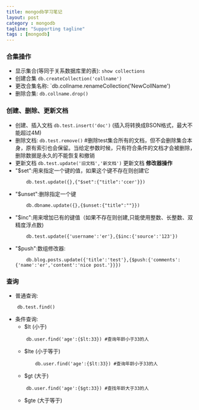 ```yaml
---
title: mongodb学习笔记
layout: post
category : mongodb
tagline: "Supporting tagline"
tags : [mongodb]
---
```

### **合集操作**
-  显示集合(等同于关系数据库里的表):
	`show collections`
- 创建合集
 	`db.createCollection('collname')`
- 更改合集名称:
	`db.collname.renameCollection('NewCollName')
- 删除合集:	
	`db.collname.drop()`

### **创建、删除、更新文档**
- 创建、插入文档
	`db.test.insert('doc')` (插入将转换成BSON格式，最大不能超过4M)
- 删除文档:
	`db.test.remove()`	#删除test集合所有的文档，但不会删除集合本身，原有索引也会保留。当给定参数时候，只有符合条件的文档才会被删除，删除数据是永久的不能恢复和撤销
- 更新文档
	`db.test.update('旧文档','新文档')` 更新文档
**修改器操作**
- "$set":用来指定一个键的值，如果这个键不存在则创建它
	```shell
    	db.test.update({},{"$set":{"title":'ccer'}})
	```
- "$unset":删除指定一个键
	```
    	db.dbname.update({},{$unset:{"title":""}})
    ```
- "$inc":用来增加已有的键值（如果不存在则创建,只能使用整数、长整数、双精度浮点数)
	```mongodb
    	db.test.update({'username':'er'},{$inc:{'source':'123'})
	```
- "$push":数组修改器:
	```
    	db.blog.posts.update({'title':'test'},{$push:{'comments':{'name':'er','content':'nice post.'}}})

	```

### **查询**
- 普通查询:
```
	db.test.find()
```
- 条件查询:
	- $lt (小于)
    ```
     	db.user.find('age':{$lt:33}) #查询年龄小于33的人
    ```
    - $lte (小于等于)
       	```
        	db.user.find('age':{$lt:33}) #查询年龄小于33的人
       	```
    - $gt (大于)
    ```languages
		db.user.find('age':{$gt:33}) #查找年龄大于33的人
    ```
    - $gte (大于等于)